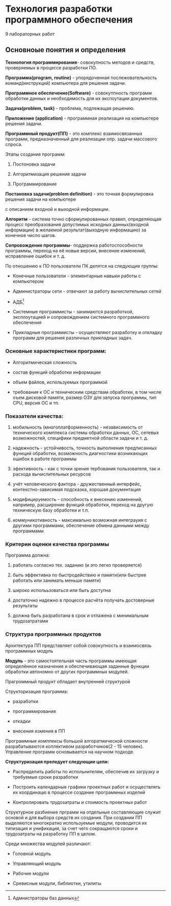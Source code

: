 Технология разработки программного обеспечения
==============================================

9 лабораторных работ

Основноые понятия и определения
-------------------------------

**Технология программирования**- совокупность методов и средств, проверяемых в
процессе разработки ПО.

**Программа(program, routine)** - упорядоченная послежовательность
команд(инструкций) компьютера для решения задачи.

**Программное обеспечение(Software)** - совокуппность программ обработки данных
и необходимость для их экспоутации документов.

**Задача(problem, task)** - проблема, подлежащая решению.

**Приложение (application)** - программная реализация на компьютере решения
задачи.

**Программный продукт(ПП)** - это комплекс взаимосвязанных программ,
предназначенный для реализации опр. задачи массового спроса.

Этапы создания программ:

1.  Постоновка задачи

2.  Алгоритмизация решения задачи

3.  Программирование

**Постановка задачи(problem definition)** - это точная формулировка решения
задачи на компьютере

с описанием входной и выходной информации.

**Алгоритм** - система точно сформулированных правил, определяющая процесс
преобразования допустимых исходных данных(входной информации) в желаемой
результат(выходную информацию) за конечное число шагов.

**Сопровождение программы**- поддержка работоспособности программы, переход на
её новые версии, внесение изменений, исправление ошибок и т. д.

По отношению к ПО пользователи ПК делятся на следующие группы:

-   Конечные пользователи - элементарные навыки работы с компьютером

-   Администраторы сети - отвечают за работу вычислительных сетей

-   АДБ[^1]

[^1]: Адмнистраторы баз данных

-   Системные программисты - занимаются разработкой, эксплоутацией и
    сопровождением системного программного обеспечения

-   Прикладные программисты - осуществляют разработку и откладку программ для
    решения различных прикладных задач.

### Основные характеристики программ:

-   Алгоритмическая сложность

-   состав функций обработки информации

-   объем файлов, используемых программой

-   требования к ОС и техническим средствам обработки, в том числе оъем дисковой
    памяти, размер ОЗУ для запуска программы, тип CPU, версия ОС и тп.

### Показатели качества:

1.  мобильность (многоплатформенность) - независимость от технического комплекса
    системы обработки данных, ОС, сетевых возможностей, специфики предметной
    области задачи и т. д.

2.  надежность - устойчивость, точность выполнения предписанных функций
    обработки, возможность диагностики возникающих ошибок в работе программы

3.  эфективность - как с точки зрения тербования пользователя, так и расхода
    вычислительных ресурсов

4.  учёт человеческого фактора - дружественный интерфейс, контекстно-зависимая
    подсказка, хорошая документация

5.  модифицируемость - способность к внесению изменений, например, расширение
    функций обработки, переход на другую техническую базу обработки и т.п.

6.  коммуникотивность - максимально возможная интеграуия с другими программами,
    обеспечение обмена данными между программами

### Критерии оценки качества программы

Программа должна:

1.  работать согласно тех. заданию (и это легко проверяется)

2.  быть эффективна по быстродействию и памяти(или быстрее работать или занимать
    меньше памяти)

3.  широко исполььзоваться или быть доступна

4.  достаточно надежно в процессе расчёта получать достоверные результаты

5.  должна быть разработана в срок и отлажена с минимальным трудозатратами

### Структура программных продуктов

Архитектура ПП представляет собой совокупность и взаимосвязь программных модуль

**Модуль** - это самостоятельная часть программы имеющая определённое назначение
и обеспечивающая заданные функции обработки автономно от других программных
модулей.

Прагроммный продукт обладает внутренней структурой

Структоризация программа:

-   разработки

-   программирования

-   откадки

-   внесения измения в ПП

Программные комплексы большой алгоратмической сложности разрабатываются
коллективом разработчиков(2 - 15 человек). Управление программ основывается на
научном подходе.

**Структуризация преледует следующие цели:**

-   Распределить работы по испольнителям, обеспечив их загрузку и требуемые
    сроки разработки

-   Построить календарные графики проектных работ и осуществлять их координацю в
    процессе создание программных изделий

-   Контролировать трудозатраты и стоимость проектных работ

Структурное разбиение прграмм на отдельные составляющие служит основой и для
выбора средств их создания. При создании ПП выделяются многократно используемые
модули, проводится их типизация и унификация, за счет чего сокращаются сроки и
трудозатраты на разработку ПП в целом.

Среди множества модулей различают:

-   Головной модуль

-   Управляющий модуль

-   Рабочие модули

-   Сревисные модули, библиотки, утилиты

